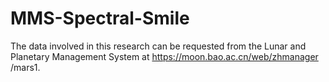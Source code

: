 # MMS-Spectral-Smile
 The data involved in this research can be requested from the Lunar and Planetary Management System at https://moon.bao.ac.cn/web/zhmanager /mars1. 
